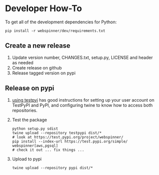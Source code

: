 # Developer How-To

To get all of the development dependencies for Python:

```
pip install -r webspinner/dev/requirements.txt
```

## Create a new release

1. Update version number, CHANGES.txt, setup.py, LICENSE and header as needed
2. Create release on github
3. Release tagged version on pypi
    
## Release on pypi

1. [using testpyi](https://packaging.python.org/guides/using-testpypi/) has good instructions for setting up your user account on TestPyPI and PyPI, and configuring twine to know how to access both repositories.
2. Test the package

    ```
    python setup.py sdist
    twine upload --repository testpypi dist/*
    # look at https://test.pypi.org/project/webspinner/
    pip install --index-url https://test.pypi.org/simple/ webspinner[aws,pgsql]
    # check it out ... fix things ...
    ```

3. Upload to pypi

    ```
    twine upload --repository pypi dist/*
    ```
